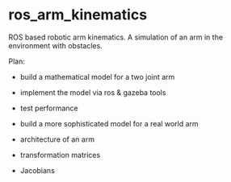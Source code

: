# ros_arm_kinematics
ROS based robotic arm kinematics. A simulation of an arm in the environment with obstacles. 

Plan:
* build a mathematical model for a two joint arm
* implement the model via ros & gazeba tools
* test performance
* build a more sophisticated model for a real world arm 

* architecture of an arm
* transformation matrices
* Jacobians
